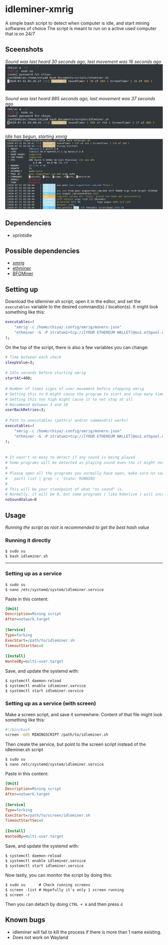 # idleminer-xmrig
A simple bash script to detect when computer is idle, and start mining softwares of choice
The script is meant to run on a active used computer that is on 24/7

## Sceenshots
*Sound was last heard 30 seconds ago, last movement was 16 seconds ago*
![counting up](/screenshots/Screenshot_20200731_053636.png "counting up")

*Sound was last heard 885 seconds ago, last movement was 37 seconds ago*
![counting up](/screenshots/Screenshot_20200731_055052.png "counting up")

*Idle has begun, starting xmrig*
![Running and starting](/screenshots/Screenshot_20200731_041305.png "Running and starting")

## Dependencies
- xprintidle

## Possible dependencies
- [xmrig](https://github.com/xmrig/xmrig)
- [ethminer](https://github.com/ethereum-mining/ethminer)
- [BFGMiner](http://bfgminer.org/)

## Setting up
Download the idleminer.sh script, open it in the editor, and set the `executables` variable to the desired command(s) / location(s).
It might look something like this:

```bash
executables=(
    "xmrig -c /home/chiya/.config/xmrig/monero.json"
    "ethminer -G -P stratum1+tcp://[YOUR ETHEREUM WALLET]@eu1.ethpool.org:3333"
);
```

On the top of the script, there is also a few variables you can change:

```bash
# Time between each check
sleepValue=3;
    
# Idle seconds before starting xmrig
startAt=480;
    
# Number of times signs of user movement before stopping xmrig
# Setting this to 0 might cause the program to start and stop many times during idle
# Setting this too high might cause it to not stop at all
# Recommend between 3 and 10
userBackRetries=3;
    
# Path to executables (path(s) and/or command(s) works)
executables=(
    "xmrig -c /home/chiya/.config/xmrig/monero.json"
    "ethminer -G -P stratum1+tcp://[YOUR ETHEREUM WALLET]@eu1.ethpool.org:3333"
);
    
    
# It wasn't so easy to detect if any sound is being played
# Some programs will be detected as playing sound even tho it might not
#
# Please open all the programs you normally have open, make sure no sounds are being played, and run this command:
#   pactl list | grep -c 'State: RUNNING'
#
# This will be your standpoint of what "no sound" is.
# Normally, it will be 0, but some programs ( like kdenlive ) will increse this number to 1 even if no sound is played.
noSoundValue=0
```

## Usage
*Running the script as root is recommended to get the best hash value*

### Running it directly

```console
$ sudo su
$ bash idleminer.sh
```

---

### Setting up as a service

```console
$ sudo su
$ nano /etc/systemd/system/idleminer.service
```

Paste in this content:

```ini
[Unit]
Description=Mining script
After=network.target

[Service]
Type=forking
ExecStart=/path/to/idleminer.sh
TimeoutStartSec=8

[Install]
WantedBy=multi-user.target
```
    
Save, and update the systemd with:

```console
$ systemctl daemon-reload
$ systemctl enable idleminer.service
$ systemctl start idleminer.service
```
    
### Setting up as a service (with screen)

Make a screen script, and save it somewhere.
Content of that file might look something like this:

```bash
#!/bin/bash
screen -mdS MININGSCRIPT /path/to/idleminer.sh
```

Then create the service, but point to the screen script instead of the idleminer.sh script

```console
$ sudo su
$ nano /etc/systemd/system/idleminer.service
```

Paste in this content:

```ini
[Unit]
Description=Mining script
After=network.target

[Service]
Type=forking
ExecStart=/path/to/screen/idleminer.sh
TimeoutStartSec=8

[Install]
WantedBy=multi-user.target
```

Save, and update the systemd with:

```console
$ systemctl daemon-reload
$ systemctl enable idleminer.service
$ systemctl start idleminer.service
```
   
Now lastly, you can monitor the script by doing this:

```console
$ sudo su      # Check running screens
$ screen -list # Hopefully it's only 1 screen running
$ screen -r
```
    
Then you can detach by doing `CTRL + A` and then press `d`

## Known bugs
* idleminer will fail to kill the process if there is more than 1 name existing.
* Does not work on Wayland
